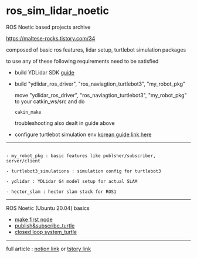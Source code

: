 # ros_sim_lidar_noetic

ROS Noetic based projects archive

https://maltese-rocks.tistory.com/34

composed of basic ros features, lidar setup, turtlebot simulation packages

to use any of these following requirements need to be satisfied
- build YDLidar SDK [guide](https://checker-manatee-fb6.notion.site/RPi-LiDAR-8c7e91de75af46b0bb0cdf8a34a70cb2)
- build "ydlidar_ros_driver", "ros_naviagtion_turtlebot3", "my_robot_pkg"

  move "ydlidar_ros_driver", "ros_naviagtion_turtlebot3", "my_robot_pkg" to your catkin_ws/src and do
  ```
  cakin_make
  ```
  troubleshooting also dealt in guide above
- configure turtlebot simulation env [korean guide link here](https://checker-manatee-fb6.notion.site/Turtlebot-SLAM-Simulation-1ada833f6436431094894cb8381c091d)

---
```

- my_robot_pkg : basic features like publsher/subscriber, server/client

- turtlebot3_simulations : simulation config for turtlebot3

- ydlidar : YDLidar G4 model setup for actual SLAM

- hector_slam : hector slam stack for ROS1
```
---

ROS Noetic (Ubuntu 20.04) basics

- [make first node](https://checker-manatee-fb6.notion.site/Create-Package-and-Node-ae0fa2d5a2b24dda960aa8c5a21bb514)
- [publish&subscribe_turtle](https://checker-manatee-fb6.notion.site/Concept-of-ROS-Topic-Publisher-Subscriber-6d656e2c6aaa4eaead83cbaaa05eac04)
- [closed loop system_turtle](https://checker-manatee-fb6.notion.site/Closed-Loop-system-with-Turtlesim-6bdd9568475c4ce0be3b2c11e4a045e9)

---

full article : [notion link](https://checker-manatee-fb6.notion.site/ROS1-NOETIC-study-b82bd61a41314715a149bb84dabec7e6) or [tstory link](https://maltese-rocks.tistory.com/category/ROS/ROS%20Noetic%20Beginner)
